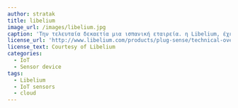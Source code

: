 ```yaml
---
author: stratak
title: libelium
image_url: /images/libelium.jpg
caption: 'Την τελευταία δεκαετία μια ισπανική εταιρεία. η Libelium, έχει δημιουργήσει μικρές αυτόνομες συσκευές που εξοπλίζονται με διάφορους αισθητήρες (καιρού, εδάφους, νερού κλπ) και μπορούν να στέλνουν τα δεδομένα που συλλέγουν σε υπηρεσίες σύννεφου. Τα παραδείγματα εφαρμογής αυτών των συστημάτων είναι αρκετά και σε πληθώρα Τομέων (smart agriculture, smart parking, smart water quality κ.ά)'
license_url: 'http://www.libelium.com/products/plug-sense/technical-overview/'
license_text: Courtesy of Libelium
categories:
  - IoT
  - Sensor device
tags:
  - Libelium
  - IoT sensors
  - cloud
---
```

